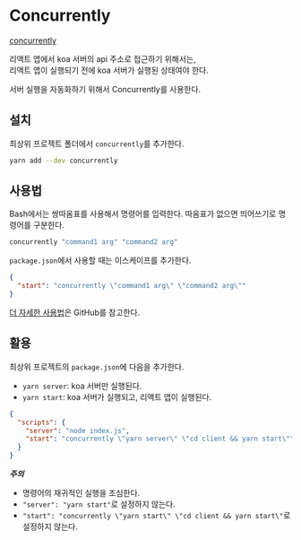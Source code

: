 # Concurrently

[concurrently](https://github.com/kimmobrunfeldt/concurrently)

리액트 앱에서 koa 서버의 api 주소로 접근하기 위해서는,  
리액트 앱이 실행되기 전에 koa 서버가 실행된 상태여야 한다.

서버 실행을 자동화하기 위해서 Concurrently를 사용한다.

## 설치

최상위 프로젝트 폴더에서 `concurrently`를 추가한다.

```bash
yarn add --dev concurrently
```

## 사용법

Bash에서는 쌍따옴표를 사용해서 명령어를 입력한다. 따옴표가 없으면 띄어쓰기로 명령어를 구분한다.

```bash
concurrently "command1 arg" "command2 arg"
```

`package.json`에서 사용할 때는 이스케이프를 추가한다.

```json
{
  "start": "concurrently \"command1 arg\" \"command2 arg\""
}
```

[더 자세한 사용법](https://github.com/kimmobrunfeldt/concurrently#usage)은 GitHub를 참고한다.

## 활용

최상위 프로젝트의 `package.json`에 다음을 추가한다.

- `yarn server`: koa 서버만 실행된다.
- `yarn start`: koa 서버가 실행되고, 리액트 앱이 실행된다.

```json
{
  "scripts": {
    "server": "node index.js",
    "start": "concurrently \"yarn server\" \"cd client && yarn start\""
  }
}
```

***주의***
- 명령어의 재귀적인 실행을 조심한다.
- `"server": "yarn start"`로 설정하지 않는다.
- `"start": "concurrently \"yarn start\" \"cd client && yarn start\"`로 설정하지 않는다.
